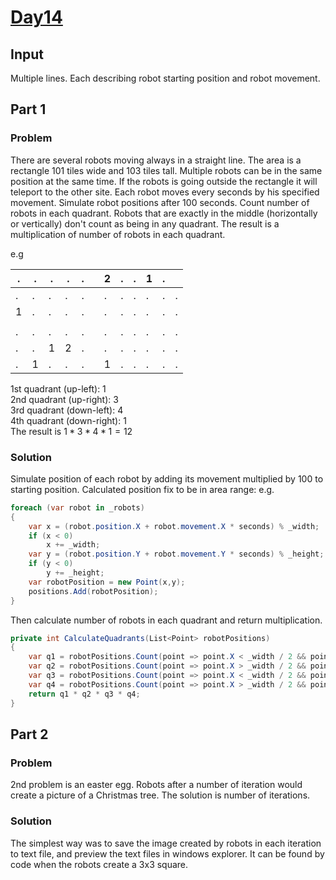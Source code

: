 # [Day14](https://adventofcode.com/2024/day/14)

## Input
Multiple lines. Each describing robot starting position and robot movement.
## Part 1

### Problem
There are several robots moving always in a straight line. The area is a rectangle 101 tiles wide and 103 tiles tall.
Multiple robots can be in the same position at the same time. If the robots is going outside the rectangle it will teleport to the other site.
Each robot moves every seconds by his specified movement. 
Simulate robot positions after 100 seconds.
Count number of robots in each quadrant. Robots that are exactly in the middle (horizontally or vertically) don't count as being in any quadrant.
The result is a multiplication of number of robots in each quadrant.

e.g

| .   | .   | .   | .   | .   |     | 2   | .   | .   | 1   | .   |   |
| --- | --- | --- | --- | --- |-----| --- | --- | --- | --- | --- |---|
| .   | .   | .   | .   | .   |     | .   | .   | .   | .   | .   | . |
| 1   | .   | .   | .   | .   |     | .   | .   | .   | .   | .   | . |
|     |     |     |     |     |     |     |     |     |     |     |   |
| .   | .   | .   | .   | .   |     | .   | .   | .   | .   | .   | . |
| .   | .   | 1   | 2   | .   |     | .   | .   | .   | .   | .   | . |
| .   | 1   | .   | .   | .   |     | 1   | .   | .   | .   | .   | . |

1st quadrant (up-left): 1  
2nd quadrant (up-right): 3  
3rd quadrant (down-left): 4  
4th quadrant (down-right): 1  
The result is $1*3*4*1 = 12$

### Solution
Simulate position of each robot by adding its movement multiplied by 100 to starting position. Calculated position fix to be in area range:
e.g.
```csharp
foreach (var robot in _robots)
{
    var x = (robot.position.X + robot.movement.X * seconds) % _width;
    if (x < 0)
        x += _width;
    var y = (robot.position.Y + robot.movement.Y * seconds) % _height;
    if (y < 0)
        y += _height;
    var robotPosition = new Point(x,y);
    positions.Add(robotPosition);
}
```
Then calculate number of robots in each quadrant and return multiplication.
```csharp
private int CalculateQuadrants(List<Point> robotPositions)
{
    var q1 = robotPositions.Count(point => point.X < _width / 2 && point.Y < _height / 2);
    var q2 = robotPositions.Count(point => point.X > _width / 2 && point.Y < _height / 2);
    var q3 = robotPositions.Count(point => point.X < _width / 2 && point.Y > _height / 2);
    var q4 = robotPositions.Count(point => point.X > _width / 2 && point.Y > _height / 2);
    return q1 * q2 * q3 * q4;
}
```

## Part 2
### Problem
2nd problem is an easter egg. Robots after a number of iteration would create a picture of a Christmas tree.
The solution is number of iterations.

### Solution
The simplest way was to save the image created by robots in each iteration to text file, and preview the text files in windows explorer.
It can be found by code when the robots create a 3x3 square. 



